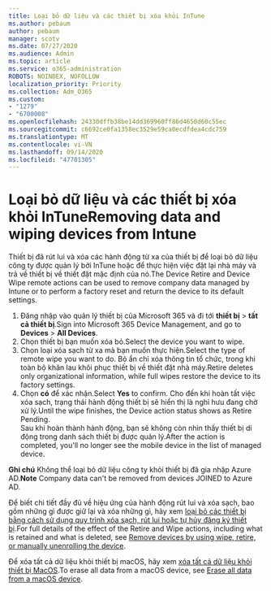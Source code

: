 ```yaml
---
title: Loại bỏ dữ liệu và các thiết bị xóa khỏi InTune
ms.author: pebaum
author: pebaum
manager: scotv
ms.date: 07/27/2020
ms.audience: Admin
ms.topic: article
ms.service: o365-administration
ROBOTS: NOINDEX, NOFOLLOW
localization_priority: Priority
ms.collection: Adm_O365
ms.custom:
- "1279"
- "6700008"
ms.openlocfilehash: 24330dffb38be14dd369960ff86d4650d60c55ec
ms.sourcegitcommit: c6692ce0fa1358ec3529e59ca0ecdfdea4cdc759
ms.translationtype: MT
ms.contentlocale: vi-VN
ms.lasthandoff: 09/14/2020
ms.locfileid: "47701305"
---
```

# <a name="removing-data-and-wiping-devices-from-intune"></a><span data-ttu-id="4c0aa-102">Loại bỏ dữ liệu và các thiết bị xóa khỏi InTune</span><span class="sxs-lookup"><span data-stu-id="4c0aa-102">Removing data and wiping devices from Intune</span></span>

<span data-ttu-id="4c0aa-103">Thiết bị đã rút lui và xóa các hành động từ xa của thiết bị để loại bỏ dữ liệu công ty được quản lý bởi InTune hoặc để thực hiện việc đặt lại nhà máy và trả về thiết bị về thiết đặt mặc định của nó.</span><span class="sxs-lookup"><span data-stu-id="4c0aa-103">The Device Retire and Device Wipe remote actions can be used to remove company data managed by Intune or to perform a factory reset and return the device to its default settings.</span></span>

1. <span data-ttu-id="4c0aa-104">Đăng nhập vào quản lý thiết bị của Microsoft 365 và đi tới **thiết bị**  >  **tất cả thiết bị**.</span><span class="sxs-lookup"><span data-stu-id="4c0aa-104">Sign into Microsoft 365 Device Management, and go to **Devices** > **All Devices**.</span></span>
2. <span data-ttu-id="4c0aa-105">Chọn thiết bị bạn muốn xóa bỏ.</span><span class="sxs-lookup"><span data-stu-id="4c0aa-105">Select the device you want to wipe.</span></span>
3. <span data-ttu-id="4c0aa-106">Chọn loại xóa sạch từ xa mà bạn muốn thực hiện.</span><span class="sxs-lookup"><span data-stu-id="4c0aa-106">Select the type of remote wipe you want to do.</span></span> <span data-ttu-id="4c0aa-107">Bỏ ẩn chỉ xóa thông tin tổ chức, trong khi toàn bộ khăn lau khôi phục thiết bị về thiết đặt nhà máy.</span><span class="sxs-lookup"><span data-stu-id="4c0aa-107">Retire deletes only organizational information, while full wipes restore the device to its factory settings.</span></span>
4. <span data-ttu-id="4c0aa-108">Chọn **có** để xác nhận.</span><span class="sxs-lookup"><span data-stu-id="4c0aa-108">Select **Yes** to confirm.</span></span> <span data-ttu-id="4c0aa-109">Cho đến khi hoàn tất việc xóa sạch, trạng thái hành động thiết bị sẽ hiển thị là nghỉ hưu đang chờ xử lý.</span><span class="sxs-lookup"><span data-stu-id="4c0aa-109">Until the wipe finishes, the Device action status shows as Retire Pending.</span></span></br>
    <span data-ttu-id="4c0aa-110">Sau khi hoàn thành hành động, bạn sẽ không còn nhìn thấy thiết bị di động trong danh sách thiết bị được quản lý.</span><span class="sxs-lookup"><span data-stu-id="4c0aa-110">After the action is completed, you'll no longer see the mobile device in the list of managed device.</span></span>

<span data-ttu-id="4c0aa-111">**Ghi chú** Không thể loại bỏ dữ liệu công ty khỏi thiết bị đã gia nhập Azure AD.</span><span class="sxs-lookup"><span data-stu-id="4c0aa-111">**Note** Company data can't be removed from devices JOINED to Azure AD.</span></span>

<span data-ttu-id="4c0aa-112">Để biết chi tiết đầy đủ về hiệu ứng của hành động rút lui và xóa sạch, bao gồm những gì được giữ lại và xóa những gì, hãy xem [loại bỏ các thiết bị bằng cách sử dụng quy trình xóa sạch, rút lui hoặc tự hủy đăng ký thiết bị](https://docs.microsoft.com/intune/devices-wipe).</span><span class="sxs-lookup"><span data-stu-id="4c0aa-112">For full details of the effect of the Retire and Wipe actions, including what is retained and what is deleted, see [Remove devices by using wipe, retire, or manually unenrolling the device](https://docs.microsoft.com/intune/devices-wipe).</span></span>

<span data-ttu-id="4c0aa-113">Để xóa tất cả dữ liệu khỏi thiết bị macOS, hãy xem [xóa tất cả dữ liệu khỏi thiết bị MacOS](https://docs.microsoft.com/intune/device-erase).</span><span class="sxs-lookup"><span data-stu-id="4c0aa-113">To erase all data from a macOS device, see [Erase all data from a macOS device](https://docs.microsoft.com/intune/device-erase).</span></span>